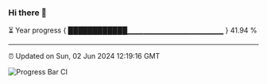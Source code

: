 ### Hi there 👋

⏳ Year progress { ████████████▁▁▁▁▁▁▁▁▁▁▁▁▁▁▁▁▁▁ } 41.94 %

---

⏰ Updated on Sun, 02 Jun 2024 12:19:16 GMT

![Progress Bar CI](https://github.com/liununu/liununu/workflows/Progress%20Bar%20CI/badge.svg)
